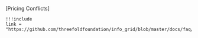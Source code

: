[Pricing Conflicts]
```
!!!include
link = "https://github.com/threefoldfoundation/info_grid/blob/master/docs/faq/pricing_conflicts.md"
```
